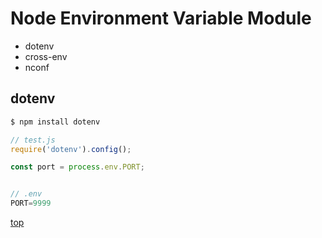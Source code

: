 # Node Environment Variable Module


- dotenv
- cross-env
- nconf



## dotenv

```bash
$ npm install dotenv
```

```js
// test.js
require('dotenv').config();

const port = process.env.PORT;


// .env
PORT=9999
```



[top](#)
